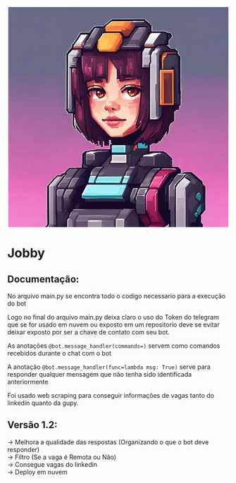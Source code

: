 <p align="center">
    <img src="https://github.com/Thassio141/job-public-bot/blob/master/image/imagem%20BOT.png" alt="image">
    <H1> Jobby </H1>
</p>

<h2>Documentação: </h2>

No arquivo main.py se encontra todo o codigo necessario para a execução do bot

Logo no final do arquivo main.py deixa claro o uso do Token do telegram que se for usado em nuvem ou exposto em um repositorio deve se evitar deixar exposto por ser a chave de contato com seu bot.

As anotações ```@bot.message_handler(commands=)``` servem como comandos recebidos durante o chat com o bot

A anotação ```@bot.message_handler(func=lambda msg: True)``` serve para responder qualquer mensagem que não tenha sido identificada anteriormente

Foi usado web scraping para conseguir informações de vagas tanto do linkedin quanto da gupy.

<h2>Versão 1.2:</h2>

-> Melhora a qualidade das respostas (Organizando o que o bot deve responder)
<br>
-> Filtro (Se a vaga é Remota ou Não)
<br>
-> Consegue vagas do linkedin
<br>
-> Deploy em nuvem
